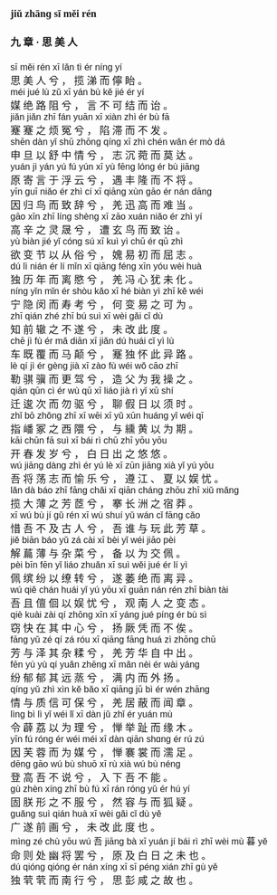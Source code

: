 <font face=楷体 size=4>

#### jiǔ zhānɡ sī  měi rén  
#### 九  章 ·  思  美  人  


<font face=Arial size=3>sī  měi  rén  xī  lǎn  tì  ér nínɡ  yí  </font>  
思  美  人  兮 ，  揽  涕  而  儜  眙 。  
<font face=Arial size=3>méi  jué  lù  zǔ  xī  yán  bù  kě  jié  ér  yí  </font>  
媒  绝  路  阻  兮 ，  言  不  可  结  而  诒 。  
<font face=Arial size=3>jiǎn  jiǎn  zhī  fán  yuān  xī  xiàn  zhì  ér  bù  fā  </font>  
蹇  蹇  之  烦  冤  兮 ，  陷  滞  而  不  发 。  
<font face=Arial size=3>shēn  dàn  yǐ  shū  zhōnɡ  qínɡ  xī  zhì  chén  wǎn  ér  mò  dá  </font>  
申  旦  以  舒  中  情  兮 ，  志  沉  菀  而  莫  达 。  
<font face=Arial size=3>yuán  jì  yán  yú  fú  yún  xī  yù  fēnɡ  lónɡ  ér  bù  jiānɡ  </font>  
原  寄  言  于  浮  云  兮 ，  遇  丰  隆  而  不  将 。  
<font face=Arial size=3>yīn  ɡuī  niǎo  ér  zhì  cí  xī  qiānɡ  xùn  ɡāo  ér  nán  dānɡ  </font>  
因  归  鸟  而  致  辞  兮 ，  羌  迅  高  而  难  当 。  
<font face=Arial size=3>ɡāo  xīn  zhī  línɡ  shènɡ  xī  zāo  xuán  niǎo  ér  zhì  yí  </font>  
高  辛  之  灵  晟  兮 ，  遭  玄  鸟  而  致  诒 。  
<font face=Arial size=3>yù  biàn  jié  yǐ  cónɡ  sú  xī  kuì  yì  chū  ér  qū  zhì  </font>  
欲  变  节  以  从  俗  兮 ，  媿  易  初  而  屈  志 。  
<font face=Arial size=3>dú  lì  nián  ér  lí  mǐn  xī  qiānɡ  fénɡ  xīn  yóu  wèi  huà  </font>  
独  历  年  而  离  愍  兮 ，  羌  冯  心  犹  未  化 。  
<font face=Arial size=3>nínɡ  yǐn  mǐn  ér  shòu  kǎo  xī  hé  biàn  yì  zhī  kě  wéi  </font>  
宁  隐  闵  而  寿  考  兮 ，  何  变  易  之  可  为 。  
<font face=Arial size=3>zhī  qián  zhé  zhī  bú  suì  xī  wèi  ɡǎi  cǐ  dù  </font>  
知  前  辙  之  不  遂  兮 ，  未  改  此  度 。  
<font face=Arial size=3>chē  jì  fù  ér  mǎ  diān  xī  jiǎn  dú  huái  cǐ  yì  lù  </font>  
车  既  覆  而  马  颠  兮 ，  蹇  独  怀  此  异  路 。  
<font face=Arial size=3>lè  qí  jì  ér  ɡènɡ  jià  xī  zào  fù  wéi  wǒ  cāo  zhī  </font>  
勒  骐  骥  而  更  驾  兮 ，  造  父  为  我  操  之 。  
<font face=Arial size=3>qiān  qūn  cì  ér  wù  qū  xī  liáo  jià  rì  yǐ  xū  shí  </font>  
迁  逡  次  而  勿  驱  兮 ，  聊  假  日  以  须  时 。  
<font face=Arial size=3>zhǐ  bō  zhǒnɡ  zhī  xī  wēi  xī  yǔ  xūn  huánɡ  yǐ  wéi  qī  </font>  
指  嶓  冢  之  西  隈  兮 ，  与  纁  黄  以  为  期 。  
<font face=Arial size=3>kāi  chūn  fā  suì  xī  bái  rì  chū  zhī  yōu  yōu  </font>  
开  春  发  岁  兮 ，  白  日  出  之  悠  悠 。  
<font face=Arial size=3>wú  jiānɡ  dànɡ  zhì  ér  yú  lè  xī  zūn  jiānɡ  xià  yǐ  yú  yōu  </font>  
吾  将  荡  志  而  愉  乐  兮 ，  遵  江 、  夏  以  娱  忧 。  
<font face=Arial size=3>lǎn  dà  báo  zhī  fānɡ  chǎi  xī  qiān  chánɡ  zhōu  zhī  xiǔ  mǎnɡ  </font>  
揽  大  薄  之  芳  茝  兮 ，  搴  长  洲  之  宿  莽 。  
<font face=Arial size=3>xī  wú  bù  jí  ɡǔ  rén  xī  wú  shuí  yǔ  wán  cǐ  fānɡ  cǎo  </font>  
惜  吾  不  及  古  人  兮 ，  吾  谁  与  玩  此  芳  草 。  
<font face=Arial size=3>jiě  biān  báo  yǔ  zá  cài  xī  bèi  yǐ  wéi  jiāo  pèi  </font>  
解  萹  薄  与  杂  菜  兮 ，  备  以  为  交  佩 。  
<font face=Arial size=3>pèi  bīn  fēn  yǐ  liáo  zhuǎn  xī  suì  wěi  jué  ér  lí  yì  </font>  
佩  缤  纷  以  缭  转  兮 ，  遂  萎  绝  而  离  异 。  
<font face=Arial size=3>wú  qiě  chán  huái  yǐ  yú  yōu  xī  ɡuān  nán  rén  zhī  biàn  tài  </font>  
吾  且  儃  佪  以  娱  忧  兮 ，  观  南  人  之  变  态 。  
<font face=Arial size=3>qiè  kuài  zài  qí  zhōnɡ  xīn  xī  yánɡ  jué  pínɡ  ér  bù  sì  </font>  
窃  快  在  其  中  心  兮 ，  扬  厥  凭  而  不  俟 。  
<font face=Arial size=3>fānɡ  yǔ  zé  qí  zá  róu  xī  qiānɡ  fānɡ  huá  zì  zhōnɡ  chū  </font>  
芳  与  泽  其  杂  糅  兮 ，  羌  芳  华  自  中  出 。  
<font face=Arial size=3>fēn  yù  yù  qí  yuǎn  zhēnɡ  xī  mǎn  nèi  ér  wài  yánɡ  </font>  
纷  郁  郁  其  远  蒸  兮 ，  满  内  而  外  扬 。  
<font face=Arial size=3>qínɡ  yǔ  zhì  xìn  kě  bǎo  xī  qiānɡ  jū  bì  ér  wén  zhānɡ  </font>  
情  与  质  信  可  保  兮 ，  羌  居  蔽  而  闻  章 。  
<font face=Arial size=3>lìnɡ  bì  lì  yǐ  wéi  lǐ  xī  dàn  jǔ  zhǐ  ér  yuán  mù  </font>  
令  薜  荔  以  为  理  兮 ，  惮  举  趾  而  缘  木 。  
<font face=Arial size=3>yīn  fú  rónɡ  ér  wéi  méi  xī  dàn  qiān  shɑnɡ  ér  rú  zú  </font>  
因  芙  蓉  而  为  媒  兮 ，  惮  褰  裳  而  濡  足 。  
<font face=Arial size=3>dēnɡ  ɡāo  wú  bù  shuō  xī  rù  xià  wú  bù  nénɡ  </font>  
登  高  吾  不  说  兮 ，  入  下  吾  不  能 。  
<font face=Arial size=3>ɡù  zhèn  xínɡ  zhī  bù  fú  xī  rán  rónɡ  yǔ  ér  hú  yí  </font>  
固  朕  形  之  不  服  兮 ，  然  容  与  而  狐  疑 。  
<font face=Arial size=3>ɡuǎnɡ  suì  qián  huà  xī  wèi  ɡǎi  cǐ  dù  yě  </font>  
广  遂  前  画  兮 ，  未  改  此  度  也 。  
<font face=Arial size=3>mìnɡ  zé  chù  yōu  wú 吾  jiānɡ  bà  xī  yuán  jí  bái  rì  zhī  wèi  mù 暮  yě  </font>  
命  则  处  幽  将  罢  兮 ，  原  及  白  日  之  未  也 。  
<font face=Arial size=3>dú  qiónɡ  qiónɡ  ér  nán  xínɡ  xī  sī  pénɡ  xián  zhī  ɡù  yě  </font>  
独  茕  茕  而  南  行  兮 ，  思  彭  咸  之  故  也 。  

</font>